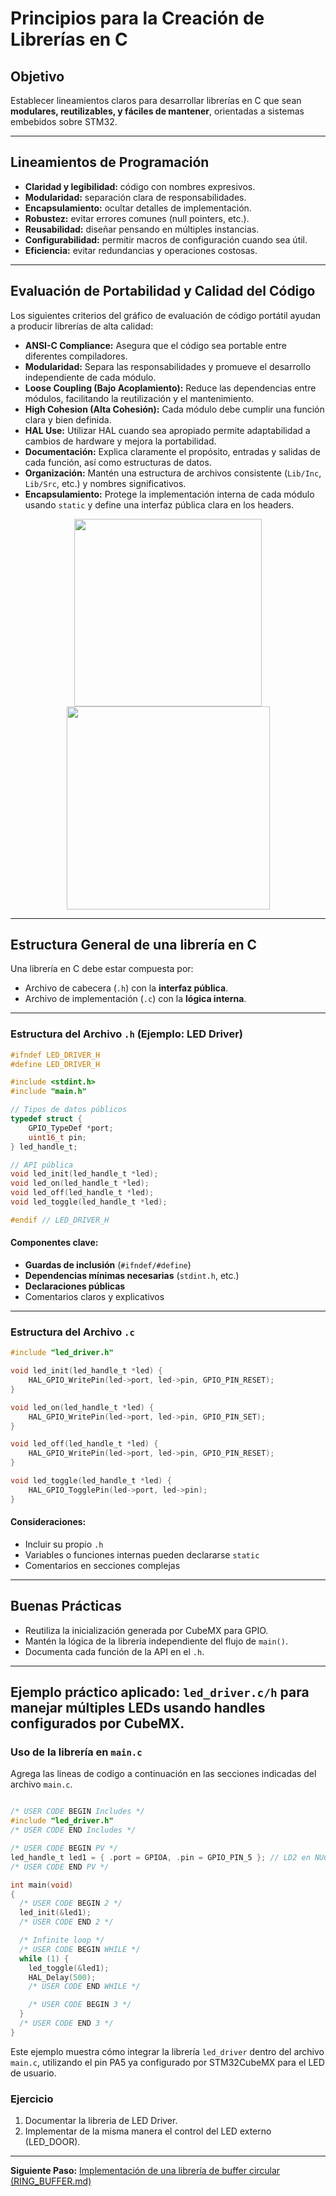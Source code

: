 # Principios para la Creación de Librerías en C

## Objetivo

Establecer lineamientos claros para desarrollar librerías en C que sean **modulares, reutilizables, y fáciles de mantener**, orientadas a sistemas embebidos sobre STM32.

---

## Lineamientos de Programación

* **Claridad y legibilidad:** código con nombres expresivos.
* **Modularidad:** separación clara de responsabilidades.
* **Encapsulamiento:** ocultar detalles de implementación.
* **Robustez:** evitar errores comunes (null pointers, etc.).
* **Reusabilidad:** diseñar pensando en múltiples instancias.
* **Configurabilidad:** permitir macros de configuración cuando sea útil.
* **Eficiencia:** evitar redundancias y operaciones costosas.

---

## Evaluación de Portabilidad y Calidad del Código

Los siguientes criterios del gráfico de evaluación de código portátil ayudan a producir librerías de alta calidad:

* **ANSI-C Compliance:** Asegura que el código sea portable entre diferentes compiladores.
* **Modularidad:** Separa las responsabilidades y promueve el desarrollo independiente de cada módulo.
* **Loose Coupling (Bajo Acoplamiento):** Reduce las dependencias entre módulos, facilitando la reutilización y el mantenimiento.
* **High Cohesion (Alta Cohesión):** Cada módulo debe cumplir una función clara y bien definida.
* **HAL Use:** Utilizar HAL cuando sea apropiado permite adaptabilidad a cambios de hardware y mejora la portabilidad.
* **Documentación:** Explica claramente el propósito, entradas y salidas de cada función, así como estructuras de datos.
* **Organización:** Mantén una estructura de archivos consistente (`Lib/Inc`, `Lib/Src`, etc.) y nombres significativos.
* **Encapsulamiento:** Protege la implementación interna de cada módulo usando `static` y define una interfaz pública clara en los headers.

<p align="middle">
  <img src="assets/portable_code_evaluation.png" width="300" />
  <img src="assets/evaluated_code.png" width="325" />
</p>

---

## Estructura General de una librería en C

Una librería en C debe estar compuesta por:

* Archivo de cabecera (`.h`) con la **interfaz pública**.
* Archivo de implementación (`.c`) con la **lógica interna**.

---

### Estructura del Archivo `.h` (Ejemplo: LED Driver)

```c
#ifndef LED_DRIVER_H
#define LED_DRIVER_H

#include <stdint.h>
#include "main.h"

// Tipos de datos públicos
typedef struct {
    GPIO_TypeDef *port;
    uint16_t pin;
} led_handle_t;

// API pública
void led_init(led_handle_t *led);
void led_on(led_handle_t *led);
void led_off(led_handle_t *led);
void led_toggle(led_handle_t *led);

#endif // LED_DRIVER_H

```

#### Componentes clave:

* **Guardas de inclusión** (`#ifndef/#define`)
* **Dependencias mínimas necesarias** (`stdint.h`, etc.)
* **Declaraciones públicas**
* Comentarios claros y explicativos

---

### Estructura del Archivo `.c`

```c
#include "led_driver.h"

void led_init(led_handle_t *led) {
    HAL_GPIO_WritePin(led->port, led->pin, GPIO_PIN_RESET);
}

void led_on(led_handle_t *led) {
    HAL_GPIO_WritePin(led->port, led->pin, GPIO_PIN_SET);
}

void led_off(led_handle_t *led) {
    HAL_GPIO_WritePin(led->port, led->pin, GPIO_PIN_RESET);
}

void led_toggle(led_handle_t *led) {
    HAL_GPIO_TogglePin(led->port, led->pin);
}

```

#### Consideraciones:

* Incluir su propio `.h`
* Variables o funciones internas pueden declararse `static`
* Comentarios en secciones complejas

---

## Buenas Prácticas

* Reutiliza la inicialización generada por CubeMX para GPIO.
* Mantén la lógica de la librería independiente del flujo de `main()`.
* Documenta cada función de la API en el `.h`.

---

## Ejemplo práctico aplicado: `led_driver.c/h` para manejar múltiples LEDs usando handles configurados por CubeMX.

### Uso de la librería en `main.c`

Agrega las lineas de codigo a continuación en las secciones indicadas del archivo `main.c`.

```c

/* USER CODE BEGIN Includes */
#include "led_driver.h"
/* USER CODE END Includes */

/* USER CODE BEGIN PV */
led_handle_t led1 = { .port = GPIOA, .pin = GPIO_PIN_5 }; // LD2 en NUCLEO-L476RG
/* USER CODE END PV */

int main(void)
{
  /* USER CODE BEGIN 2 */
  led_init(&led1);
  /* USER CODE END 2 */

  /* Infinite loop */
  /* USER CODE BEGIN WHILE */
  while (1) {
    led_toggle(&led1);
    HAL_Delay(500);
    /* USER CODE END WHILE */

    /* USER CODE BEGIN 3 */
  }
  /* USER CODE END 3 */
}

```

Este ejemplo muestra cómo integrar la librería `led_driver` dentro del archivo `main.c`, utilizando el pin PA5 ya configurado por STM32CubeMX para el LED de usuario.

### Ejercicio

1. Documentar la libreria de LED Driver.
2. Implementar de la misma manera el control del LED externo (LED_DOOR).

---

**Siguiente Paso:** [Implementación de una librería de buffer circular (RING_BUFFER.md)](RING_BUFFER.md)

